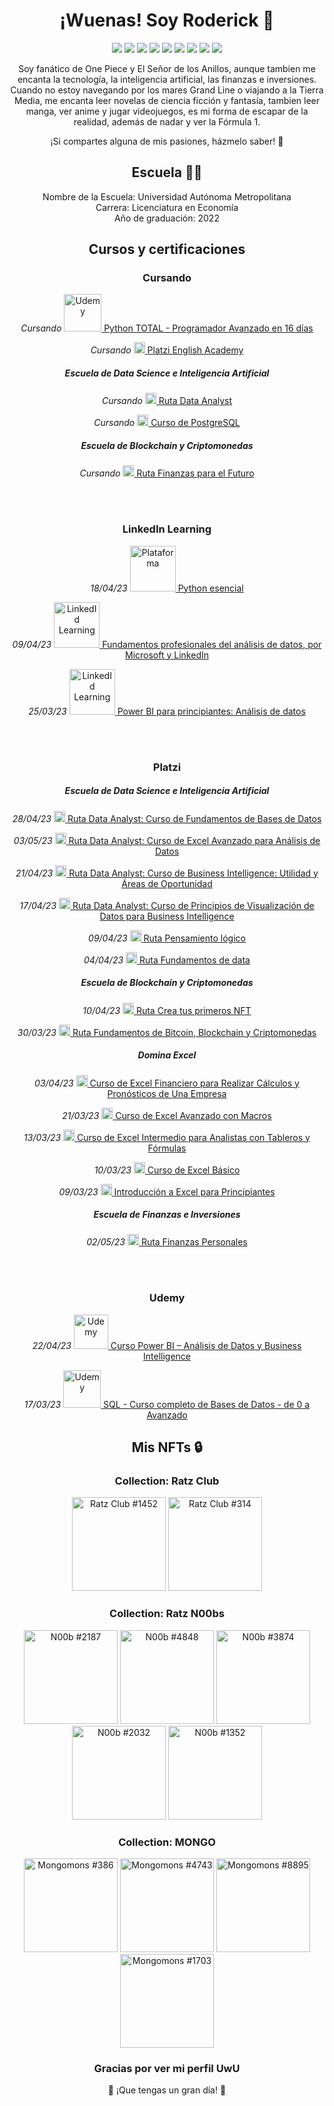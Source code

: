 <!-- Banner principal -->
<h1 align="center">¡Wuenas! Soy Roderick 👋</h1>

<!-- <h3 align="center">[tu cargo actual] en [tu empresa actual]</h3> -->


<!-- Redes sociales -->
<p align="center">
  <a href="https://twitter.com/roderick_gamer1"><img src="https://img.shields.io/badge/Twitter-1DA1F2?style=for-the-badge&logo=twitter&logoColor=white"></a>
  <a href="https://instagram.com/roderick_gamer1"><img src="https://img.shields.io/badge/Instagram-E4405F?style=for-the-badge&logo=instagram&logoColor=white"></a>
  <a href="https://www.twitch.tv/roderick_gamer"><img src="https://img.shields.io/badge/Twitch-9146FF?style=for-the-badge&logo=twitch&logoColor=white"></a>
  <a href="https://discord.gg/8WUzVjDTx3"><img src="https://img.shields.io/badge/Discord-5865F2?style=for-the-badge&logo=discord&logoColor=white"></a>
  <a href="https://myanimelist.net/profile/roderick_gamer"><img src="https://img.shields.io/badge/MyAnimeList-2E51A2?style=for-the-badge&logo=myanimelist&logoColor=white"></a>
  <a href="https://www.tiktok.com/@roderick_gamer"><img src="https://img.shields.io/badge/TikTok-000000?style=for-the-badge&logo=tiktok&logoColor=white"></a>
  <a href="https://t.me/roderick_gamer"><img src="https://img.shields.io/badge/Telegram-2CA5E0?style=for-the-badge&logo=telegram&logoColor=white"></a>
  <a href="mailto:[tu correo electrónico]"><img src="https://img.shields.io/badge/Gmail-D14836?style=for-the-badge&logo=gmail&logoColor=white"></a>
  <a href="https://www.linkedin.com/in/rodrigososa-andrade/"><img src="https://img.shields.io/badge/LinkedIn-0077B5?style=for-the-badge&logo=linkedin&logoColor=white">   </a>
</p>


<!-- Sobre mí -->
<p align="center">Soy fanático de One Piece y El Señor de los Anillos, aunque tambien me encanta la tecnología, la inteligencia artificial, las finanzas e inversiones. Cuando no estoy navegando por los mares Grand Line o viajando a la Tierra Media, me encanta leer novelas de ciencia ficción y fantasía, tambien leer manga, ver anime y jugar videojuegos, es mi forma de escapar de la realidad, además de nadar y ver la Fórmula 1.</p>

<p align="center">¡Si compartes alguna de mis pasiones, házmelo saber! 🤩</p>

<!-- Escuela -->

<h2 align="center">Escuela 👨‍🎓</h2>
<p align="center">
  Nombre de la Escuela: Universidad Autónoma Metropolitana<br>
  Carrera: Licenciatura en Economía<br>
  Año de graduación: 2022
</p>

<!-- Cargo actual -->
<!--<h2>Cargo actual</h2>
<p>[Tu cargo actual] en [tu empresa actual]</p>-->


<!-- Intereses profesionales -->
<!--<h2>Intereses profesionales</h2>
<ul>
  <li>Interés 1</li>
  <li>Interés 2</li>
  <li>Interés 3</li>
</ul>-->


<!-- Certificaciones y cursos -->
<h2 align="center">Cursos y certificaciones</h2>

<!-- Iconos plataformas -->
<!-- https://static.platzi.com/media/platzi-isotipo@2x.png width="18" -->
<!-- https://upload.wikimedia.org/wikipedia/commons/thumb/b/b1/LinkedIn_Logo_2013_%282%29.svg/150px-LinkedIn_Logo_2013_%282%29.svg.png width="73" -->
<!-- https://www.udemy.com/staticx/udemy/images/v7/logo-udemy-inverted.svg width="55" -->

<!--Plataforma - Nombre del curso-->
<!--<p align="center">
  <i>dd/mm/aa</i>
  <a href="[Link-de-la-escuela]">
    <img src="[Link-del-icono]" alt="Plataforma" width="18">
  </a>
 <a href="[Link-del-certificado]">Nombre del curso</a>
</p>-->

   <h3 align="center">Cursando</h3>

<!--Udemy - Python TOTAL - Programador Avanzado en 16 días-->
<p align="center">
  <i>Cursando </i>
  <a href="https://www.udemy.com/course/python-total/">
    <img src="https://www.udemy.com/staticx/udemy/images/v7/logo-udemy-inverted.svg" alt="Udemy" width="60">
  </a>
 <a href="https://www.udemy.com/course/python-total/">Python TOTAL - Programador Avanzado en 16 días</a>
</p>

<!--Platzi - Platzi English Academy-->
<p align="center">
  <i>Cursando </i>
  <a href="https://platzi.com/escuela/escuela-ingles/">
    <img src="https://static.platzi.com/media/platzi-isotipo@2x.png" alt="Plataforma" width="18">
  </a>
 <a href="https://platzi.com/escuela/escuela-ingles/">Platzi English Academy</a>
</p>

   <h5 align="center">Escuela de Data Science e Inteligencia Artificial</h5>
   
<!--Platzi - Ruta Data Analyst-->
<p align="center">
  <i>Cursando </i>
  <a href="https://platzi.com/ruta/data-analyst/?school=_escuela_escuela-datos_">
    <img src="https://static.platzi.com/media/platzi-isotipo@2x.png" alt="Plataforma" width="18">
  </a>
 <a href="https://platzi.com/ruta/data-analyst/?school=_escuela_escuela-datos_">Ruta Data Analyst</a>
</p>

<!--Platzi - Curso de PostgreSQL-->
<p align="center">
  <i>Cursando </i>
  <a href="https://platzi.com/cursos/postgresql/">
    <img src="https://static.platzi.com/media/platzi-isotipo@2x.png" alt="Plataforma" width="18">
  </a>
 <a href="https://platzi.com/cursos/postgresql/">Curso de PostgreSQL</a>
</p>

   <h5 align="center">Escuela de Blockchain y Criptomonedas</h5>
   
<!--Platzi - Ruta Finanzas para el Futuro-->
<p align="center">
  <i>Cursando </i>
  <a href="https://platzi.com/ruta/finanzas-descentralizadas/?school=_escuela_escuela-blockchain_">
    <img src="https://static.platzi.com/media/platzi-isotipo@2x.png" alt="Plataforma" width="18">
  </a>
 <a href="https://platzi.com/ruta/finanzas-descentralizadas/?school=_escuela_escuela-blockchain_">Ruta Finanzas para el Futuro</a>
</p>


<br>
</br>

   <h3 align="center">LinkedIn Learning</h3>

<!--LinkedId Learning - Python esencial-->
<p align="center">
  <i>18/04/23</i>
  <a href="https://www.linkedin.com/learning/python-esencial-15349768/que-son-las-condiciones-y-los-ciclos?autoplay=true]">
    <img src="https://upload.wikimedia.org/wikipedia/commons/thumb/b/b1/LinkedIn_Logo_2013_%282%29.svg/150px-LinkedIn_Logo_2013_%282%29.svg.png" alt="Plataforma" width="73">
  </a>
 <a href="https://www.linkedin.com/learning/certificates/1cc5bf07ec87710aab4a33420cec915a6ff10da2e9b4cd37fa13ee6570ec2005">Python esencial</a>
</p>

<!--LinkedId Learning - Fundamentos profesionales del análisis de datos, por Microsoft y LinkedIn-->
<p align="center">
  <i>09/04/23</i>
  <a href="https://www.linkedin.com/learning/paths/fundamentos-profesionales-del-analisis-de-datos-por-microsoft-y-linkedin">
    <img src="https://upload.wikimedia.org/wikipedia/commons/thumb/b/b1/LinkedIn_Logo_2013_%282%29.svg/150px-LinkedIn_Logo_2013_%282%29.svg.png" alt="LinkedId Learning" width="73">
  </a>
 <a href="https://www.linkedin.com/learning/certificates/c8db1b64e980a32c64dc2690723833e8bb5a5523042e94c93cd232995bab350d">Fundamentos profesionales del análisis de datos, por Microsoft y LinkedIn</a>
</p>

<!--LinkedId Learning - Power BI para principiantes: Análisis de datos-->
<p align="center">
  <i>25/03/23</i>
  <a href="https://www.linkedin.com/learning/power-bi-para-principiantes-analisis-de-datos/power-bi-limpiar-transformar-modelar-y-visualizar-datos?autoplay=true">
    <img src="https://upload.wikimedia.org/wikipedia/commons/thumb/b/b1/LinkedIn_Logo_2013_%282%29.svg/150px-LinkedIn_Logo_2013_%282%29.svg.png" alt="LinkedId Learning" width="73">
  </a>
 <a href="https://www.linkedin.com/learning/certificates/a513bba6f15469aac36f87047b33d44773d0ddeece23f4549921bdfb702acae5">Power BI para principiantes: Análisis de datos</a>
</p>

<br>
</br>

   <h3 align="center">Platzi</h3>

   <h5 align="center">Escuela de Data Science e Inteligencia Artificial</h5>

<!--Platzi - Ruta Data Analyst: Curso de Fundamentos de Bases de Datos -->
<p align="center">
  <i>28/04/23</i>
  <a href="https://platzi.com/cursos/bd/">
    <img src="https://static.platzi.com/media/platzi-isotipo@2x.png" alt="Platzi" width="18">
  </a>
 <a href="https://platzi.com/p/roderick_gamer/curso/1566-course/diploma/detalle/">Ruta Data Analyst: Curso de Fundamentos de Bases de Datos</a>
</p>

<!--Platzi - Ruta Data Analyst: Curso de Excel Avanzado para Análisis de Datos -->
<p align="center">
  <i>03/05/23</i>
  <a href="https://platzi.com/cursos/excel-avanzado-datos/">
    <img src="https://static.platzi.com/media/platzi-isotipo@2x.png" alt="Platzi" width="18">
  </a>
 <a href="https://platzi.com/p/roderick_gamer/curso/4822-course/diploma/detalle/">Ruta Data Analyst: Curso de Excel Avanzado para Análisis de Datos</a>
</p>

<!--Platzi - Ruta Data Analyst: Curso de Business Intelligence: Utilidad y Áreas de Oportunidad -->
<p align="center">
  <i>21/04/23</i>
  <a href="https://platzi.com/cursos/business-intelligence/">
    <img src="https://static.platzi.com/media/platzi-isotipo@2x.png" alt="Platzi" width="18">
  </a>
 <a href="https://platzi.com/p/roderick_gamer/curso/2359-course/diploma/detalle/">Ruta Data Analyst: Curso de Business Intelligence: Utilidad y Áreas de Oportunidad</a>
</p>

<!--Platzi - Ruta Data Analyst: Curso de Principios de Visualización de Datos para Business Intelligence -->
<p align="center">
  <i>17/04/23</i>
  <a href="https://platzi.com/cursos/visualizacion-datos/">
    <img src="https://static.platzi.com/media/platzi-isotipo@2x.png" alt="Platzi" width="18">
  </a>
 <a href="https://platzi.com/p/roderick_gamer/curso/2195-visualizacion-datos/diploma/detalle/">Ruta Data Analyst: Curso de Principios de Visualización de Datos para Business Intelligence</a>
</p>

<!--Platzi - Ruta Pensamiento lógico-->
<p align="center">
  <i>09/04/23</i> 
  <a href="https://platzi.com/ruta/pensamiento-logico-data/?school=_escuela_escuela-datos_">
    <img src="https://static.platzi.com/media/platzi-isotipo@2x.png" alt="Platzi" width="18">
  </a>
  <a href="https://platzi.com/p/roderick_gamer/ruta/8860-pensamiento-logico-data/diploma/detalle/">Ruta Pensamiento lógico</a>
</p>

<!--Platzi - Ruta Fundamentos de data-->
<p align="center">
  <i>04/04/23</i> 
  <a href="https://platzi.com/ruta/fundamentos-data/?school=_escuela_escuela-datos_">
    <img src="https://static.platzi.com/media/platzi-isotipo@2x.png" alt="Platzi" width="18">
  </a>
  <a href="https://platzi.com/p/roderick_gamer/ruta/8263-fundamentos-data/diploma/detalle/">Ruta Fundamentos de data</a>
</p>

   <h5 align="center">Escuela de Blockchain y Criptomonedas</h5>

<!--Platzi - Ruta Crea tus primeros NFT-->
<p align="center">
  <i>10/04/23</i> 
  <a href="https://platzi.com/ruta/creacion-nft/?school=_escuela_escuela-blockchain_">
    <img src="https://static.platzi.com/media/platzi-isotipo@2x.png" alt="Platzi" width="18">
  </a>
  <a href="https://platzi.com/p/roderick_gamer/ruta/8298-creacion-nft/diploma/detalle/">Ruta Crea tus primeros NFT</a>
</p>

<!--Platzi - Ruta Fundamentos de Bitcoin, Blockchain y Criptomonedas-->
<p align="center">
  <i>30/03/23</i>
  <a href="https://platzi.com/ruta/fundamentos-blockchain/?school=_escuela_escuela-blockchain_">
    <img src="https://static.platzi.com/media/platzi-isotipo@2x.png" alt="Platzi" width="18">
  </a>
 <a href="https://platzi.com/p/roderick_gamer/ruta/8297-fundamentos-blockchain/diploma/detalle/">Ruta Fundamentos de Bitcoin, Blockchain y Criptomonedas</a>
</p>

   <h5 align="center">Domina Excel</h5>

<!--Platzi - Curso de Excel Financiero para Realizar Cálculos y Pronósticos de Una Empresa-->
<p align="center">
  <i>03/04/23</i>
  <a href="https://platzi.com/cursos/excel-financiero/">
    <img src="https://static.platzi.com/media/platzi-isotipo@2x.png" alt="Platzi" width="18">
  </a>
 <a href="https://platzi.com/p/roderick_gamer/curso/1757-course/diploma/detalle/">Curso de Excel Financiero para Realizar Cálculos y Pronósticos de Una Empresa</a>
</p>

<!--Platzi - Curso de Excel Avanzado con Macros-->
<p align="center">
  <i>21/03/23</i>
  <a href="https://platzi.com/cursos/excel-avanzado-macros/">
    <img src="https://static.platzi.com/media/platzi-isotipo@2x.png" alt="Platzi" width="18">
  </a>
 <a href="https://platzi.com/p/roderick_gamer/curso/4294-course/diploma/detalle/">Curso de Excel Avanzado con Macros</a>
</p>

<!--Platzi - Curso de Excel Intermedio para Analistas con Tableros y Fórmulas-->
<p align="center">
  <i>13/03/23</i>
  <a href="https://platzi.com/cursos/excel-intermedio/">
    <img src="https://static.platzi.com/media/platzi-isotipo@2x.png" alt="Platzi" width="18">
  </a>
 <a href="https://platzi.com/p/roderick_gamer/curso/4037-course/diploma/detalle/">Curso de Excel Intermedio para Analistas con Tableros y Fórmulas</a>
</p>

<!--Platzi - Curso de Excel Básico-->
<p align="center">
  <i>10/03/23</i>
  <a href="https://platzi.com/cursos/excel-basico/">
    <img src="https://static.platzi.com/media/platzi-isotipo@2x.png" alt="Platzi" width="18">
  </a>
 <a href="https://platzi.com/p/roderick_gamer/curso/4036-course/diploma/detalle/">Curso de Excel Básico</a>
</p>

<!--Platzi - Introducción a Excel para Principiantes-->
<p align="center">
  <i>09/03/23</i>
  <a href="https://platzi.com/cursos/excel-intro/">
    <img src="https://static.platzi.com/media/platzi-isotipo@2x.png" alt="Platzi" width="18">
  </a>
 <a href="https://platzi.com/p/roderick_gamer/curso/3639-course/diploma/detalle/">Introducción a Excel para Principiantes</a>
</p>


   <h5 align="center">Escuela de Finanzas e Inversiones</h5>

<!--Platzi - Ruta - Finanzas Personales-->
<p align="center">
  <i>02/05/23</i>
  <a href="https://platzi.com/ruta/finanzas-personales/?school=_escuela_finanzas_">
    <img src="https://static.platzi.com/media/platzi-isotipo@2x.png" alt="Platzi" width="18">
  </a>
 <a href="https://platzi.com/p/roderick_gamer/ruta/6807-finanzas-personales/diploma/detalle/">Ruta Finanzas Personales</a>
</p>

<br>
</br>

   <h3 align="center">Udemy</h3>

<!--Udemy - Curso Power BI – Análisis de Datos y Business Intelligence-->
<p align="center">
  <i>22/04/23</i>
  <a href="https://www.udemy.com/course/power-bi-analisis-datos-business-intelligence/">
    <img src="https://www.udemy.com/staticx/udemy/images/v7/logo-udemy-inverted.svg" alt="Udemy" width="55">
  </a>
 <a href="http://ude.my/UC-51b224de-2e87-4509-96db-f13b25cdceb2">Curso Power BI – Análisis de Datos y Business Intelligence</a>
</p>

<!--Udemy - SQL - Curso completo de Bases de Datos - de 0 a Avanzado-->
<p align="center">
  <i>17/03/23</i>
  <a href="https://www.udemy.com/course/curso-completo-de-bases-de-datos-de-0-a-avanzado/">
    <img src="https://www.udemy.com/staticx/udemy/images/v7/logo-udemy-inverted.svg" alt="Udemy" width="60">
  </a>
 <a href="https://www.udemy.com/certificate/UC-74513fdd-662b-40a2-82b8-7b2a41f92026/">SQL - Curso completo de Bases de Datos - de 0 a Avanzado</a>
</p>

<!--     NFTs que holdeo     -->

<!--<h3 align="center">Collection: Nombre de la coleccion</h3>
<p align="center">
<a href="[Link-de-la-transaccion]">
  <img src="[Link-de-la-imagen]" alt="Nombre-del-NFT" width="150"></a>
</p>-->

<h2 align="center">Mis NFTs 🔒</h2>
<h3 align="center">Collection: Ratz Club</h3>
<p align="center">
  <a href="https://solscan.io/token/3c9DoSZJjNbstiKeDGw9fVLBssHb3YNysMW8mNXkUcCF">
    <img src="https://su7owogz24np2lfghznk3kx6mvozoc5ilt5377sosdmfygvdohpq.arweave.net/lT7rONnXGv0spj5arar-ZV2XC6hc-7_-TpDYXBqjcd8?ext=png" alt="Ratz Club #1452" width="150"></a>
<a href="https://solscan.io/token/Cqt6Uki7cVi1oXaTg7ToKk5mueGxUkwy9J2vEbHmXoSt">
  <img src="https://gs4at22pdv5klq2pqyjitthsbpfvtmabidv7oant2shteo4lgzgq.arweave.net/NLgJ608deqXDT4YSiczyC8tZsAFA6_cBs9SPMjuLNk0?ext=png" alt="Ratz Club #314" width="150"></a>
</p>

<h3 align="center">Collection: Ratz N00bs</h3>
<p align="center">
  <a href="https://solscan.io/token/C6DsSjUZKUsxJ2XHdaHdCmQ4Gb3VbzAvTa6fUEHx7p7R">
    <img src="https://ppkkerzezm55fsduwodjs5o3n4njgwgkrcysk7qvw33iw7ebwuwa.arweave.net/e9SiRyTLO9LIdLOGmXXbbxqTWMqIsSV-Fbb2i3yBtSw?ext=png" alt="N00b #2187" width="150"></a>
  <a href="https://solscan.io/token/CcU3jWGxMZFxsunZH6WZqgQMYs4uHiVaQvpa2jgCuYSq">
    <img src="https://3tblzsckwf3khlsc4oyeryku5gkzqjx36qzyljnnnpaythekatxq.arweave.net/3MK8yEqxdqOuQuOwSOFU6ZWYJvv0M4WlrWvBiZyKBO8?ext=png" alt="N00b #4848" width="150"></a>
  <a href="https://solscan.io/token/EKBQkkTgjWdPRrok6u6uiF5zTaxvGgnm2avTxEpRug6w">
    <img src="https://uhcwnf47alhvtupivar4pe2gfzojjq72cyld2pjowulqe3znkaja.arweave.net/ocVml58Cz1nR6Kgjx5NGLlyUw_oWFj09LrUXAm8tUBI?ext=png" alt="N00b #3874" width="150"></a>
  <a href="https://solscan.io/token/3tbuZyg2zDg39JnBvurd7Jxkuwqh3fhfd2SZTmHWcNqy">
    <img src="https://5cy5ti635nhoe7xv3o7vujx5fhadk2cegrg3ezkchb7heqv4vhoq.arweave.net/6LHZo9vrTuJ-9du_Wib9KcA1aEQ0TbJlQjh-ckK8qd0?ext=png" alt="N00b #2032" width="150"></a>
  <a href="https://solscan.io/token/6AWPPo2VeT6sp8VRQMgJaNTTt2UvEcuYTLVYcYWXZRzJ">
    <img src="https://yzj3iu6ccxmydgdq5glxr23rq3wqvmvebtfd2rt5i6o6b2bd44yq.arweave.net/xlO0U8IV2YGYcOmXeOtxhu0KsqQMyj1GfUed4Ogj5zE?ext=png" alt="N00b #1352" width="150"></a>
</p>

<h3 align="center">Collection: MONGO</h3>
<p align="center">
  <a href="https://solscan.io/token/4dVcDEg35WdeVHjSwiGY6knMxAimSgnvbFUeis5Cs3Uc">
    <img src="https://mongo.mypinata.cloud/ipfs/QmUEa885p2wse9ncd6oKVLEv5GegxhKrAVsELs6BH6w3Mm/386.png" alt="Mongomons #386" width="150"></a>
  <a href="https://solscan.io/token/5KtfYANpQ6jvhxbaqqK1WyywQTfzeTQVfxeTRzCbf13A">
    <img src="https://mongo.mypinata.cloud/ipfs/QmUEa885p2wse9ncd6oKVLEv5GegxhKrAVsELs6BH6w3Mm/4743.png" alt="Mongomons #4743" width="150"></a>
  <a href="https://solscan.io/token/2Wj4ZPqesVazoLEHR1A3yMLgYKxDCPJMif8qAA8Mf1Gr">
    <img src="https://mongo.mypinata.cloud/ipfs/QmUEa885p2wse9ncd6oKVLEv5GegxhKrAVsELs6BH6w3Mm/8895.png" alt="Mongomons #8895" width="150"></a>
  <a href="https://solscan.io/token/32CQ9zSKsGCigSENgaarVmchQzLxZHAaLRwsQnqUjQMf">
    <img src="https://mongo.mypinata.cloud/ipfs/QmUEa885p2wse9ncd6oKVLEv5GegxhKrAVsELs6BH6w3Mm/1703.png" alt="Mongomons #1703" width="150"></a>
</p>

<!-- Carteras de criptomonedas 
<h2 align="center">Carteras de criptomonedas 💰</h2>
<p align="center">A continuación, encontrarás mis direcciones públicas para recibir donaciones en diferentes redes:</p>

<h3 align="center">Ethereum</h3>
<p align="center">0x1234567890123456789012345678901234567890</p>

<h3 align="center">Binance Smart Chain</h3>
<p align="center">0x1234567890123456789012345678901234567890</p>

<h3 align="center">Polygon</h3>
<p align="center">0x1234567890123456789012345678901234567890</p>

<h3 align="center">Solana</h3>
<p align="center">[dirección de tu cartera en Solana]</p>

<h3 align="center">Cardano</h3>
<p align="center">[dirección de tu cartera en Cardano]</p> 
-->


<!-- Agradecimiento -->

<h3 align="center">Gracias por ver mi perfil UwU</h3>
<p align="center">🚀 ¡Que tengas un gran día! 🚀</p>
  

<!-- Banner final -->
<!-- <p align="center"><img src="[enlace a una imagen de tu elección]" alt="banner"></p> -->
